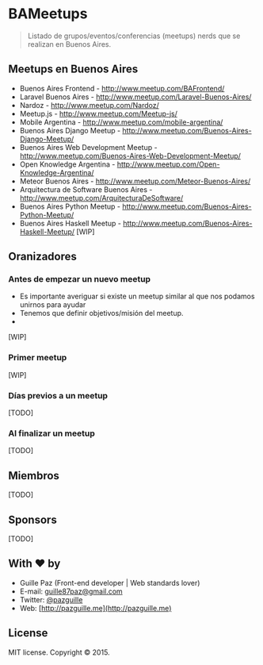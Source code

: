 # BAMeetups
> Listado de grupos/eventos/conferencias (meetups) nerds que se realizan en Buenos Aires.

## Meetups en Buenos Aires

- Buenos Aires Frontend - http://www.meetup.com/BAFrontend/
- Laravel Buenos Aires - http://www.meetup.com/Laravel-Buenos-Aires/
- Nardoz - http://www.meetup.com/Nardoz/
- Meetup.js - http://www.meetup.com/Meetup-js/
- Mobile Argentina - http://www.meetup.com/mobile-argentina/
- Buenos Aires Django Meetup - http://www.meetup.com/Buenos-Aires-Django-Meetup/
- Buenos Aires Web Development Meetup - http://www.meetup.com/Buenos-Aires-Web-Development-Meetup/
- Open Knowledge Argentina - http://www.meetup.com/Open-Knowledge-Argentina/
- Meteor Buenos Aires - http://www.meetup.com/Meteor-Buenos-Aires/
- Arquitectura de Software Buenos Aires - http://www.meetup.com/ArquitecturaDeSoftware/
- Buenos Aires Python Meetup - http://www.meetup.com/Buenos-Aires-Python-Meetup/
- Buenos Aires Haskell Meetup - http://www.meetup.com/Buenos-Aires-Haskell-Meetup/
[WIP]

## Oranizadores

### Antes de empezar un nuevo meetup
- Es importante averiguar si existe un meetup similar al que nos podamos unirnos para ayudar
- Tenemos que definir objetivos/misión del meetup.
- 
[WIP]

### Primer meetup
[WIP]

### Días previos a un meetup
[TODO]

### Al finalizar un meetup
[TODO]

## Miembros
[TODO]

## Sponsors
[TODO]

## With ❤ by
- Guille Paz (Front-end developer | Web standards lover)
- E-mail: [guille87paz@gmail.com](mailto:guille87paz@gmail.com)
- Twitter: [@pazguille](http://twitter.com/pazguille)
- Web: [http://pazguille.me](http://pazguille.me)

## License
MIT license. Copyright © 2015.

